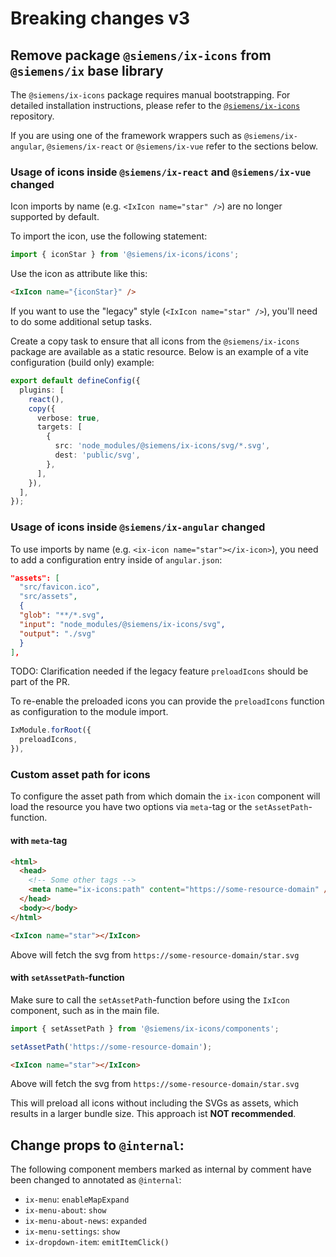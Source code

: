 # Breaking changes v3

## Remove package `@siemens/ix-icons` from `@siemens/ix` base library

The `@siemens/ix-icons` package requires manual bootstrapping. For detailed installation instructions, please refer to the [`@siemens/ix-icons`](https://github.com/siemens/ix-icons) repository.

If you are using one of the framework wrappers such as `@siemens/ix-angular`, `@siemens/ix-react` or `@siemens/ix-vue` refer to the sections below.

### Usage of icons inside `@siemens/ix-react` and `@siemens/ix-vue` changed

Icon imports by name (e.g. `<IxIcon name="star" />`) are no longer supported by default.

To import the icon, use the following statement:

```ts
import { iconStar } from '@siemens/ix-icons/icons';
```

Use the icon as attribute like this:

```html
<IxIcon name="{iconStar}" />
```

If you want to use the "legacy" style (`<IxIcon name="star" />`), you'll need to do some additional setup tasks.

Create a copy task to ensure that all icons from the `@siemens/ix-icons` package are available as a static resource. Below is an example of a vite configuration (build only) example:

```ts
export default defineConfig({
  plugins: [
    react(),
    copy({
      verbose: true,
      targets: [
        {
          src: 'node_modules/@siemens/ix-icons/svg/*.svg',
          dest: 'public/svg',
        },
      ],
    }),
  ],
});
```

### Usage of icons inside `@siemens/ix-angular` changed

To use imports by name (e.g. `<ix-icon name="star"></ix-icon>`), you need to add a configuration entry inside of `angular.json`:

```json
"assets": [
  "src/favicon.ico",
  "src/assets",
  {
  "glob": "**/*.svg",
  "input": "node_modules/@siemens/ix-icons/svg",
  "output": "./svg"
  }
],
```

TODO: Clarification needed if the legacy feature `preloadIcons` should be part of the PR.

To re-enable the preloaded icons you can provide the `preloadIcons` function as configuration to the module import.

```ts
IxModule.forRoot({
  preloadIcons,
}),
```

### Custom asset path for icons

To configure the asset path from which domain the `ix-icon` component will load the resource you have two options via `meta`-tag or the `setAssetPath`-function.

#### with `meta`-tag

```html
<html>
  <head>
    <!-- Some other tags -->
    <meta name="ix-icons:path" content="https://some-resource-domain" />
  </head>
  <body></body>
</html>
```

```html
<IxIcon name="star"></IxIcon>
```

Above will fetch the svg from `https://some-resource-domain/star.svg`

#### with `setAssetPath`-function

Make sure to call the `setAssetPath`-function before using the `IxIcon` component, such as in the main file.

```ts
import { setAssetPath } from '@siemens/ix-icons/components';

setAssetPath('https://some-resource-domain');
```

```html
<IxIcon name="star"></IxIcon>
```

Above will fetch the svg from `https://some-resource-domain/star.svg`

This will preload all icons without including the SVGs as assets, which results in a larger bundle size. This approach ist **NOT recommended**.

## Change props to `@internal`:

The following component members marked as internal by comment have been changed to annotated as `@internal`:

- `ix-menu`: `enableMapExpand`
- `ix-menu-about`: `show`
- `ix-menu-about-news`: `expanded`
- `ix-menu-settings`: `show`
- `ix-dropdown-item`: `emitItemClick()`
